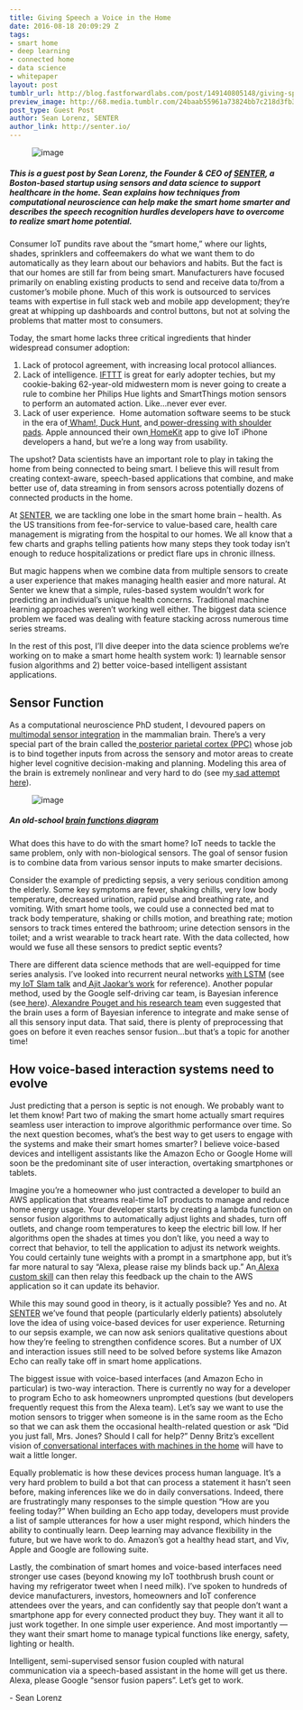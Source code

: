 ```yaml
---
title: Giving Speech a Voice in the Home
date: 2016-08-18 20:09:29 Z
tags:
- smart home
- deep learning
- connected home
- data science
- whitepaper
layout: post
tumblr_url: http://blog.fastforwardlabs.com/post/149140805148/giving-speech-a-voice-in-the-home
preview_image: http://68.media.tumblr.com/24baab55961a73824bb7c218d3fb3d52/tumblr_inline_oc4fofyCUx1ta78fg_540.png
post_type: Guest Post
author: Sean Lorenz, SENTER
author_link: http://senter.io/
---
```


<figure data-orig-width="701" data-orig-height="483" class="tmblr-full"><img src="http://68.media.tumblr.com/24baab55961a73824bb7c218d3fb3d52/tumblr_inline_oc4fofyCUx1ta78fg_540.png" alt="image" data-orig-width="701" data-orig-height="483"/></figure>

##### This is a guest post by Sean Lorenz, the Founder &amp; CEO of <a href="http://senter.io/">SENTER</a>, a Boston-based startup using sensors and data science to support healthcare in the home. Sean explains how techniques from computational neuroscience can help make the smart home smarter and describes the speech recognition hurdles developers have to overcome to realize smart home potential.

<p>Consumer IoT pundits rave about the “smart home,” where our lights, shades, sprinklers and coffeemakers do what we want them to do automatically as they learn about our behaviors and habits. But the fact is that our homes are still far from being smart. Manufacturers have focused primarily on enabling existing products to send and receive data to/from a customer’s mobile phone. Much of this work is outsourced to services teams with expertise in full stack web and mobile app development; they’re great at whipping up dashboards and control buttons, but not at solving the problems that matter most to consumers.</p><p>Today, the smart home lacks three critical ingredients that hinder widespread consumer adoption: </p>

1. Lack of protocol agreement, with increasing local protocol alliances.
2. Lack of intelligence. <a href="https://ifttt.com/">IFTTT</a> is great for early adopter techies, but my cookie-baking 62-year-old midwestern mom is never going to create a rule to combine her Philips Hue lights and SmartThings motion sensors to perform an automated action. Like&hellip;never ever ever.
3. Lack of user experience.  Home automation software seems to be stuck in the era of<a href="https://en.wikipedia.org/wiki/Wham!"> Wham!</a>,<a href="https://en.wikipedia.org/wiki/Duck_Hunt"> Duck Hunt</a>, and<a href="http://www.simplyeighties.com/shoulder-pads.php#.V3wGJJMrKRs"> power-dressing with shoulder pads</a>. Apple announced their own<a href="http://www.apple.com/ios/homekit/"> HomeKit</a> app to give IoT iPhone developers a hand, but we’re a long way from usability.

<p>The upshot? Data scientists have an important role to play in taking the home from being connected to being smart. I believe this will result from creating context-aware, speech-based applications that combine, and make better use of, data streaming in from sensors across potentially dozens of connected products in the home.</p><p>At <a href="http://senter.io/">SENTER</a>, we are tackling one lobe in the smart home brain – health. As the US transitions from fee-for-service to value-based care, health care management is migrating from the hospital to our homes. We all know that a few charts and graphs telling patients how many steps they took today isn’t enough to reduce hospitalizations or predict flare ups in chronic illness.</p><p>But magic happens when we combine data from multiple sensors to create a user experience that makes managing health easier and more natural. At Senter we knew that a simple, rules-based system wouldn’t work for predicting an individual’s unique health concerns. Traditional machine learning approaches weren’t working well either. The biggest data science problem we faced was dealing with feature stacking across numerous time series streams.  </p><p>In the rest of this post, I’ll dive deeper into the data science problems we’re working on to make a smart home health system work: 1) learnable sensor fusion algorithms and 2) better voice-based intelligent assistant applications.</p>

## Sensor Function

<p>As a computational neuroscience PhD student, I devoured papers on<a href="https://en.wikipedia.org/wiki/Multisensory_integration"> multimodal sensor integration</a> in the mammalian brain. There’s a very special part of the brain called the<a href="http://thebrain.mcgill.ca/flash/a/a_06/a_06_cr/a_06_cr_mou/a_06_cr_mou.html"> posterior parietal cortex (PPC)</a> whose job is to bind together inputs from across the sensory and motor areas to create higher level cognitive decision-making and planning. Modeling this area of the brain is extremely nonlinear and very hard to do (see my<a href="http://techlab.bu.edu/members/sean/img/cn740_final_lorenz.pdf"> sad attempt here</a>).</p><figure data-orig-width="559" data-orig-height="513" class="tmblr-full"><img src="http://68.media.tumblr.com/f9a5e09f5117b43fa333afd97ac60423/tumblr_inline_oc4fssKd431ta78fg_540.jpg" alt="image" data-orig-width="559" data-orig-height="513"/></figure>

##### An old-school <a href="http://www.gridgit.com/postpic/2009/04/brain-functions-diagram_23548.jpg">brain functions diagram</a>

<p>What does this have to do with the smart home? IoT needs to tackle the same problem, only with non-biological sensors. The goal of sensor fusion is to combine data from various sensor inputs to make smarter decisions.</p><p>Consider the example of predicting sepsis, a very serious condition among the elderly. Some key symptoms are fever, shaking chills, very low body temperature, decreased urination, rapid pulse and breathing rate, and vomiting. With smart home tools, we could use a connected bed mat to track body temperature, shaking or chills motion, and breathing rate; motion sensors to track times entered the bathroom; urine detection sensors in the toilet; and a wrist wearable to track heart rate. With the data collected, how would we fuse all these sensors to predict septic events?</p><p>There are different data science methods that are well-equipped for time series analysis. I’ve looked into recurrent neural networks <a href="http://colah.github.io/posts/2015-08-Understanding-LSTMs/">with LSTM</a> (see my<a href="http://techlab.bu.edu/members/sean/img/cn740_final_lorenz.pdf"> IoT Slam talk</a> and<a href="http://www.futuretext.com/"> Ajit Jaokar’s work</a> for reference). Another popular method, used by the Google self-driving car team, is Bayesian inference (see<a href="http://www.uio.no/studier/emner/matnat/ibv/BIO4040/h03/undervisningsmateriale/Lectures/lecture10.pdf"> here</a>).<a href="http://www.nature.com/nrn/journal/v3/n9/abs/nrn914.html"> Alexandre Pouget and his research team</a> even suggested that the brain uses a form of Bayesian inference to integrate and make sense of all this sensory input data. That said, there is plenty of preprocessing that goes on before it even reaches sensor fusion…but that’s a topic for another time!</p>

## How voice-based interaction systems need to evolve

<p>Just predicting that a person is septic is not enough. We probably want to let them know! Part two of making the smart home actually smart requires seamless user interaction to improve algorithmic performance over time. So the next question becomes, what’s the best way to get users to engage with the systems and make their smart homes smarter? I believe voice-based devices and intelligent assistants like the Amazon Echo or Google Home will soon be the predominant site of user interaction, overtaking smartphones or tablets.  </p><p>Imagine you’re a homeowner who just contracted a developer to build an AWS application that streams real-time IoT products to manage and reduce home energy usage. Your developer starts by creating a lambda function on sensor fusion algorithms to automatically adjust lights and shades, turn off outlets, and change room temperatures to keep the electric bill low. If her algorithms open the shades at times you don’t like, you need a way to correct that behavior, to tell the application to adjust its network weights. You could certainly tune weights with a prompt in a smartphone app, but it’s far more natural to say “Alexa, please raise my blinds back up.” An<a href="https://developer.amazon.com/public/solutions/alexa/alexa-skills-kit"> Alexa custom skill</a> can then relay this feedback up the chain to the AWS application so it can update its behavior.</p><p>While this may sound good in theory, is it actually possible? Yes and no. At<a href="http://senter.io"> SENTER</a> we’ve found that people (particularly elderly patients) absolutely love the idea of using voice-based devices for user experience. Returning to our sepsis example, we can now ask seniors qualitative questions about how they’re feeling to strengthen confidence scores. But a number of UX and interaction issues still need to be solved before systems like Amazon Echo can really take off in smart home applications.</p><p>The biggest issue with voice-based interfaces (and Amazon Echo in particular) is two-way interaction. There is currently no way for a developer to program Echo to ask homeowners unprompted questions (but developers frequently request this from the Alexa team). Let’s say we want to use the motion sensors to trigger when someone is in the same room as the Echo so that we can ask them the occasional health-related question or ask “Did you just fall, Mrs. Jones? Should I call for help?” Denny Britz’s excellent vision of<a href="http://blog.dennybritz.com/2015/11/17/talking-to-machines-the-rise-of-conversational-interfaces-and-nlp/"> conversational interfaces with machines in the home</a> will have to wait a little longer.</p><p>Equally problematic is how these devices process human language. It’s a very hard problem to build a bot that can process a statement it hasn’t seen before, making inferences like we do in daily conversations. Indeed, there are frustratingly many responses to the simple question “How are you feeling today?” When building an Echo app today, developers must provide a list of sample utterances for how a user might respond, which hinders the ability to continually learn. Deep learning may advance flexibility in the future, but we have work to do. Amazon’s got a healthy head start, and Viv, Apple and Google are following suite.</p><p>Lastly, the combination of smart homes and voice-based interfaces need stronger use cases (beyond knowing my IoT toothbrush brush count or having my refrigerator tweet when I need milk). I’ve spoken to hundreds of device manufacturers, investors, homeowners and IoT conference attendees over the years, and can confidently say that people don’t want a smartphone app for every connected product they buy. They want it all to just work together. In one simple user experience. And most importantly — they want their smart home to manage typical functions like energy, safety, lighting or health.</p><p>Intelligent, semi-supervised sensor fusion coupled with natural communication via a speech-based assistant in the home will get us there. Alexa, please Google “sensor fusion papers”. Let’s get to work.</p><p>- Sean Lorenz</p>

